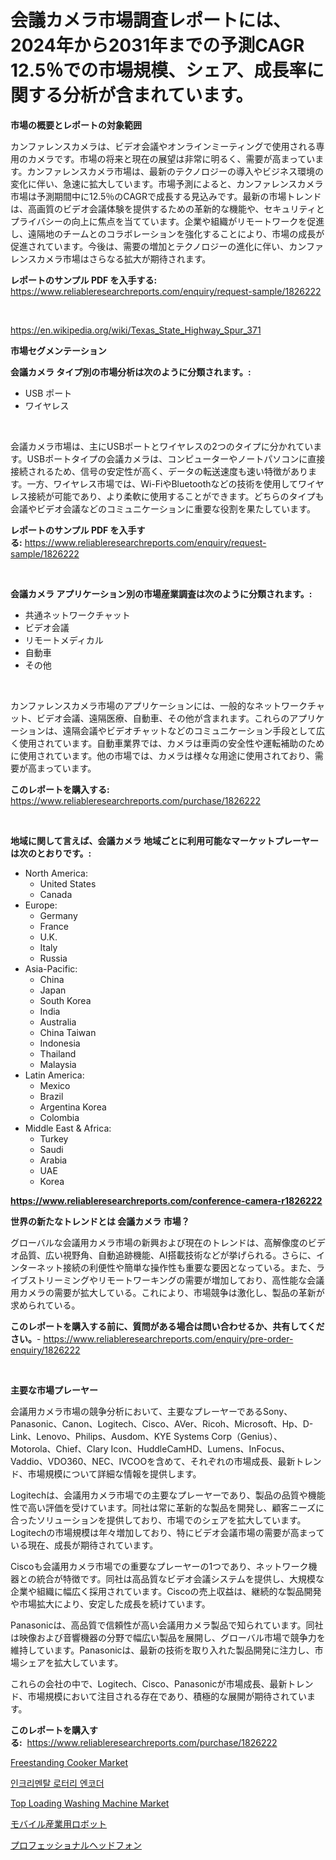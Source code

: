 <p><h1>会議カメラ市場調査レポートには、2024年から2031年までの予測CAGR 12.5％での市場規模、シェア、成長率に関する分析が含まれています。</h1></p><p><strong>市場の概要とレポートの対象範囲</strong></p>
<p><p>カンファレンスカメラは、ビデオ会議やオンラインミーティングで使用される専用のカメラです。市場の将来と現在の展望は非常に明るく、需要が高まっています。カンファレンスカメラ市場は、最新のテクノロジーの導入やビジネス環境の変化に伴い、急速に拡大しています。市場予測によると、カンファレンスカメラ市場は予測期間中に12.5％のCAGRで成長する見込みです。最新の市場トレンドは、高画質のビデオ会議体験を提供するための革新的な機能や、セキュリティとプライバシーの向上に焦点を当てています。企業や組織がリモートワークを促進し、遠隔地のチームとのコラボレーションを強化することにより、市場の成長が促進されています。今後は、需要の増加とテクノロジーの進化に伴い、カンファレンスカメラ市場はさらなる拡大が期待されます。</p></p>
<p><strong>レポートのサンプル PDF を入手する:</strong> <a href="https://www.reliableresearchreports.com/enquiry/request-sample/1826222">https://www.reliableresearchreports.com/enquiry/request-sample/1826222</a></p>
<p>&nbsp;</p>
<p><a href="https://en.wikipedia.org/wiki/Texas_State_Highway_Spur_371">https://en.wikipedia.org/wiki/Texas_State_Highway_Spur_371</a></p>
<p><strong>市場セグメンテーション</strong></p>
<p><strong>会議カメラ タイプ別の市場分析は次のように分類されます。:</strong></p>
<p><ul><li>USB ポート</li><li>ワイヤレス</li></ul></p>
<p>&nbsp;</p>
<p><p>会議カメラ市場は、主にUSBポートとワイヤレスの2つのタイプに分かれています。USBポートタイプの会議カメラは、コンピューターやノートパソコンに直接接続されるため、信号の安定性が高く、データの転送速度も速い特徴があります。一方、ワイヤレス市場では、Wi-FiやBluetoothなどの技術を使用してワイヤレス接続が可能であり、より柔軟に使用することができます。どちらのタイプも会議やビデオ会議などのコミュニケーションに重要な役割を果たしています。</p></p>
<p><strong>レポートのサンプル PDF を入手する:</strong>&nbsp;<a href="https://www.reliableresearchreports.com/enquiry/request-sample/1826222">https://www.reliableresearchreports.com/enquiry/request-sample/1826222</a></p>
<p>&nbsp;</p>
<p><strong> 会議カメラ アプリケーション別の市場産業調査は次のように分類されます。:</strong></p>
<p><ul><li>共通ネットワークチャット</li><li>ビデオ会議</li><li>リモートメディカル</li><li>自動車</li><li>その他</li></ul></p>
<p>&nbsp;</p>
<p><p>カンファレンスカメラ市場のアプリケーションには、一般的なネットワークチャット、ビデオ会議、遠隔医療、自動車、その他が含まれます。これらのアプリケーションは、遠隔会議やビデオチャットなどのコミュニケーション手段として広く使用されています。自動車業界では、カメラは車両の安全性や運転補助のために使用されています。他の市場では、カメラは様々な用途に使用されており、需要が高まっています。</p></p>
<p><strong>このレポートを購入する:</strong>&nbsp; <a href="https://www.reliableresearchreports.com/purchase/1826222">https://www.reliableresearchreports.com/purchase/1826222</a></p>
<p>&nbsp;</p>
<p><strong>地域に関して言えば、会議カメラ 地域ごとに利用可能なマーケットプレーヤーは次のとおりです。:</strong></p>
<p><ul>
    <li>
        North America:
        <ul>
            <li>United States</li>
            <li>Canada</li>
        </ul>
    </li>
    <li>
        Europe:
        <ul>
            <li>Germany</li>
            <li>France</li>
            <li>U.K.</li>
            <li>Italy</li>
            <li>Russia</li>
        </ul>
    </li>
    <li>
        Asia-Pacific:
        <ul>
            <li>China</li>
            <li>Japan</li>
            <li>South Korea</li>
            <li>India</li>
            <li>Australia</li>
            <li>China Taiwan</li>
            <li>Indonesia</li>
            <li>Thailand</li>
            <li>Malaysia</li>
        </ul>
    </li>
    <li>
        Latin America:
        <ul>
            <li>Mexico</li>
            <li>Brazil</li>
            <li>Argentina Korea</li>
            <li>Colombia</li>
        </ul>
    </li>
    <li>
        Middle East & Africa:
        <ul>
            <li>Turkey</li>
            <li>Saudi</li>
            <li>Arabia</li>
            <li>UAE</li>
            <li>Korea</li>
        </ul>
    </li>
    </ul></p>
<p><strong><a href="https://www.reliableresearchreports.com/conference-camera-r1826222">https://www.reliableresearchreports.com/conference-camera-r1826222</a></strong>&nbsp;</p>
<p><strong>世界の新たなトレンドとは 会議カメラ 市場？</strong></p>
<p><p>グローバルな会議用カメラ市場の新興および現在のトレンドは、高解像度のビデオ品質、広い視野角、自動追跡機能、AI搭載技術などが挙げられる。さらに、インターネット接続の利便性や簡単な操作性も重要な要因となっている。また、ライブストリーミングやリモートワーキングの需要が増加しており、高性能な会議用カメラの需要が拡大している。これにより、市場競争は激化し、製品の革新が求められている。</p></p>
<p><strong>このレポートを購入する前に、質問がある場合は問い合わせるか、共有してください。</strong>- <a href="https://www.reliableresearchreports.com/enquiry/pre-order-enquiry/1826222">https://www.reliableresearchreports.com/enquiry/pre-order-enquiry/1826222</a></p>
<p>&nbsp;</p>
<p><strong>主要な市場プレーヤー</strong></p>
<p><p>会議用カメラ市場の競争分析において、主要なプレーヤーであるSony、Panasonic、Canon、Logitech、Cisco、AVer、Ricoh、Microsoft、Hp、D-Link、Lenovo、Philips、Ausdom、KYE Systems Corp（Genius）、Motorola、Chief、Clary Icon、HuddleCamHD、Lumens、InFocus、Vaddio、VDO360、NEC、IVCOOを含めて、それぞれの市場成長、最新トレンド、市場規模について詳細な情報を提供します。</p><p>Logitechは、会議用カメラ市場での主要なプレーヤーであり、製品の品質や機能性で高い評価を受けています。同社は常に革新的な製品を開発し、顧客ニーズに合ったソリューションを提供しており、市場でのシェアを拡大しています。Logitechの市場規模は年々増加しており、特にビデオ会議市場の需要が高まっている現在、成長が期待されています。</p><p>Ciscoも会議用カメラ市場での重要なプレーヤーの1つであり、ネットワーク機器との統合が特徴です。同社は高品質なビデオ会議システムを提供し、大規模な企業や組織に幅広く採用されています。Ciscoの売上収益は、継続的な製品開発や市場拡大により、安定した成長を続けています。</p><p>Panasonicは、高品質で信頼性が高い会議用カメラ製品で知られています。同社は映像および音響機器の分野で幅広い製品を展開し、グローバル市場で競争力を維持しています。Panasonicは、最新の技術を取り入れた製品開発に注力し、市場シェアを拡大しています。</p><p>これらの会社の中で、Logitech、Cisco、Panasonicが市場成長、最新トレンド、市場規模において注目される存在であり、積極的な展開が期待されています。</p></p>
<p><strong>このレポートを購入する:</strong>&nbsp;&nbsp;<a href="https://www.reliableresearchreports.com/purchase/1826222">https://www.reliableresearchreports.com/purchase/1826222</a></p>
<p><p><a href="https://github.com/xvyfpyhu18/Market-Research-Report-List-1/blob/main/freestanding-cooker-market.md">Freestanding Cooker Market</a></p><p><a href="https://github.com/LuckeyCorbin/Market-Research-Report-List-2/blob/main/530264741521.md">인크리멘탈 로터리 엔코더</a></p><p><a href="https://github.com/Bryanturray6576/Market-Research-Report-List-1/blob/main/top-loading-washing-machine-market.md">Top Loading Washing Machine Market</a></p><p><a href="https://github.com/TerrellConn/Market-Research-Report-List-2/blob/main/253147531869.md">モバイル産業用ロボット</a></p><p><a href="https://github.com/RandallRunte2023/Market-Research-Report-List-2/blob/main/467466731870.md">プロフェッショナルヘッドフォン</a></p></p>
